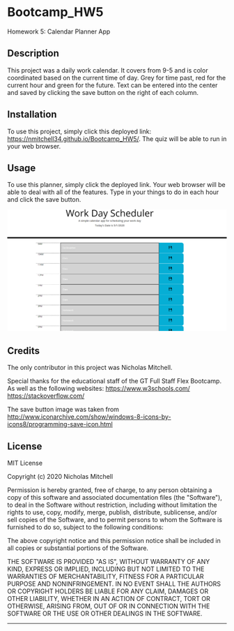 # Bootcamp_HW5
Homework 5: Calendar Planner App
## Description 
This project was a daily work calendar. It covers from 9-5 and is color coordinated based on the current time of day. Grey for time past, red for the current hour and green for the future. Text can be entered into the center and saved by clicking the save button on the right of each column.

## Installation

To use this project, simply click this deployed link: https://nmitchell34.github.io/Bootcamp_HW5/. The quiz will be able to run in your web browser. 


## Usage 

To use this planner, simply click the deployed link. Your web browser will be able to deal with all of the features. Type in your things to do in each hour and click the save button.

![alt text](./exImg.png?raw=true "Example Image")

## Credits

The only contributor in this project was Nicholas Mitchell.

Special thanks for the educational staff of the GT Full Staff Flex Bootcamp. As well as the following websites:
https://www.w3schools.com/
https://stackoverflow.com/

The save button image was taken from http://www.iconarchive.com/show/windows-8-icons-by-icons8/programming-save-icon.html



## License

MIT License

Copyright (c) 2020 Nicholas Mitchell

Permission is hereby granted, free of charge, to any person obtaining a copy
of this software and associated documentation files (the "Software"), to deal
in the Software without restriction, including without limitation the rights
to use, copy, modify, merge, publish, distribute, sublicense, and/or sell
copies of the Software, and to permit persons to whom the Software is
furnished to do so, subject to the following conditions:

The above copyright notice and this permission notice shall be included in all
copies or substantial portions of the Software.

THE SOFTWARE IS PROVIDED "AS IS", WITHOUT WARRANTY OF ANY KIND, EXPRESS OR
IMPLIED, INCLUDING BUT NOT LIMITED TO THE WARRANTIES OF MERCHANTABILITY,
FITNESS FOR A PARTICULAR PURPOSE AND NONINFRINGEMENT. IN NO EVENT SHALL THE
AUTHORS OR COPYRIGHT HOLDERS BE LIABLE FOR ANY CLAIM, DAMAGES OR OTHER
LIABILITY, WHETHER IN AN ACTION OF CONTRACT, TORT OR OTHERWISE, ARISING FROM,
OUT OF OR IN CONNECTION WITH THE SOFTWARE OR THE USE OR OTHER DEALINGS IN THE
SOFTWARE.

---
```